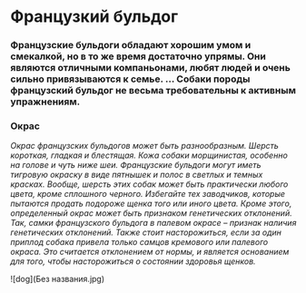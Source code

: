 # Французкий бульдог
### Французские бульдоги обладают хорошим умом и смекалкой, но в то же время достаточно упрямы. Они являются отличными компаньонами, любят людей и очень сильно привязываются к семье. ... Собаки породы французский бульдог не весьма требовательны к активным упражнениям.
### Окрас

*Окрас французских бульдогов может быть разнообразным. Шерсть короткая, гладкая и блестящая. Кожа собаки морщинистая, особенно на голове и чуть ниже шеи. Французские бульдоги могут иметь тигровую окраску в виде пятнышек и полос в светлых и темных красках. Вообще, шерсть этих собак может быть практически любого цвета, кроме сплошного черного. Избегайте тех заводчиков, которые пытаются продать подороже щенка того или иного цвета. Кроме этого, определенный окрас может быть признаком генетических отклонений. Так, самки французского бульдога в палевом окрасе – признак наличия генетических отклонений. Также стоит насторожиться, если за один приплод собака привела только самцов кремового или палевого окраса. Это считается отклонением от нормы, и является основанием для того, чтобы насторожиться о состоянии здоровья щенков.*

![dog](Без названия.jpg)
